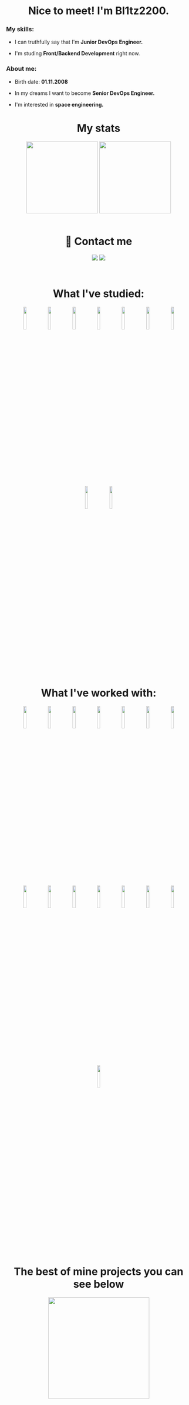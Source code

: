 <div>
    <h1 align="center">Nice to meet! I'm Bl1tz2200. </h1>
    <div>
        <div>
            <h3>My skills:</h3></li>
            <ul>
                <li><p>I can truthfully say that I'm <b>Junior DevOps Engineer.</b></p></li>
                <li><p>I'm studing <b>Front/Backend Development</b> right now.</p></li>
            </ul>
        </div>
        <div>
            <h3>About me:</h3>
            <ul>
                <li><p>Birth date: <b>01.11.2008</b></li>
                <li><p>In my dreams I want to become <b>Senior DevOps Engineer.</b></li>
                <li><p>I'm interested in <b>space engineering.</b></li>
            </ul>
        </div>
    </div>
</div>
<div>
    <h1 align="center">My stats</h1>
    <div align="center">
        <img src="https://github-readme-stats.vercel.app/api?username=Bl1tz2200&show_icons=true&theme=dark&icon_color=77d9c6" height="195vw">
        <img src="https://github-readme-stats.vercel.app/api/top-langs/?username=Bl1tz2200&layout=compact&theme=dark&icon_color=77d9c6" height="195vw">
    </div>
</div>
<br>
<div>
    <h1 align="center">🔗 Contact me</h1>
    <p align="center">
        <a href="https://t.me/Blitz_2200"><img src="https://img.shields.io/badge/Telegram-white?logo=telegram&style=for-the-badge"></a>
        <a href="https://discord.gg/637926492898328577"><img src="https://img.shields.io/badge/bl1tz2200-white?logo=discord&style=for-the-badge"></a>
    </p>
</div>
<br>
<div>
    <h1 align="center">What I've studied:</h1>
    <div align="center">
        <a href="https://www.terraform.io/"><img src="https://www.svgrepo.com/show/354447/terraform-icon.svg" width="12.5%"></a>
        <a href="https://www.ansible.com/"><img src="https://www.svgrepo.com/show/373429/ansible.svg" width="12.5%"></a>
        <a href="https://www.jenkins.io/"><img src="https://www.svgrepo.com/show/353929/jenkins.svg" width="12.5%"></a>
        <a href="https://about.gitlab.com/"><img src="https://www.svgrepo.com/show/448226/gitlab.svg" width="12.5%"></a>
        <a href="https://prometheus.io/"><img src="https://www.svgrepo.com/show/374008/prometheus.svg" width="12.5%"></a>
        <a href="https://grafana.com/"><img src="https://www.svgrepo.com/show/448228/grafana.svg" width="12.5%"></a>
        <a href="https://www.docker.com/"><img src="https://www.svgrepo.com/show/448221/docker.svg" width="12.5%"></a>
        <a href="https://en.wikipedia.org/wiki/C%2B%2B"><img src="https://www.svgrepo.com/show/373528/cpp3.svg" width="12.5%"></a>
        <a href="https://en.wikipedia.org/wiki/Bash_(Unix_shell)"><img src="https://www.svgrepo.com/show/353478/bash-icon.svg" width="12.5%"></a>
    </div>
</div>
<br>
<div>
    <h1 align="center">What I've worked with:</h1>
    <div align="center">
        <a href="https://www.mysql.com/"><img src="https://www.svgrepo.com/show/303251/mysql-logo.svg" width="12.5%"></a>
        <a href="https://ubuntu.com/"><img src="https://www.svgrepo.com/show/452122/ubuntu.svg" width="12.5%"></a>
        <a href="https://kubernetes.io/"><img src="https://www.svgrepo.com/show/376331/kubernetes.svg" width="12.5%"></a>
        <a href="https://nginx.org/"><img src="https://www.svgrepo.com/show/354115/nginx.svg" width="12.5%"></a>
        <a href="https://www.apache.org/"><img src="https://www.svgrepo.com/show/373433/apache.svg" width="12.5%"></a>
        <a href="https://en.wikipedia.org/wiki/HTML"><img src="https://www.svgrepo.com/show/349402/html5.svg" width="12.5%"></a>
        <a href="https://en.wikipedia.org/wiki/CSS"><img src="https://www.svgrepo.com/show/349330/css3.svg" width="12.5%"></a>
        <a href="https://en.wikipedia.org/wiki/JavaScript"><img src="https://www.svgrepo.com/show/355081/js.svg" width="12.5%"></a>
        <a href="https://react.dev/"><img src="https://www.svgrepo.com/show/452092/react.svg" width="12.5%"></a>
        <a href="https://vitejs.dev/"><img src="https://www.svgrepo.com/show/374167/vite.svg" width="12.5%"></a>
        <a href="https://www.python.org/"><img src="https://www.svgrepo.com/show/374016/python.svg" width="12.5%"></a>
        <a href="https://go.dev/"><img src="https://www.svgrepo.com/show/353795/go.svg" width="12.5%"></a>
        <a href="https://nextjs.org/"><img src="https://www.svgrepo.com/show/369457/nextjs.svg" width="12.5%"></a>
        <a href="https://nestjs.com/"><img src="https://www.svgrepo.com/show/373872/nestjs.svg" width="12.5%"></a>
        <a href="https://nodejs.org/en"><img src="https://www.svgrepo.com/show/303658/nodejs-1-logo.svg" width="12.5%"></a>
    </div>
</div>
<br>
<div>
    <h1 align="center"><strong>The best of mine projects you can see below</strong></h1>
    <p align="center">
        <img src="https://www.reshot.com/preview-assets/icons/KYN7XV4G8S/down-arrow-KYN7XV4G8S.svg" width="275">
    </p>
</div>
